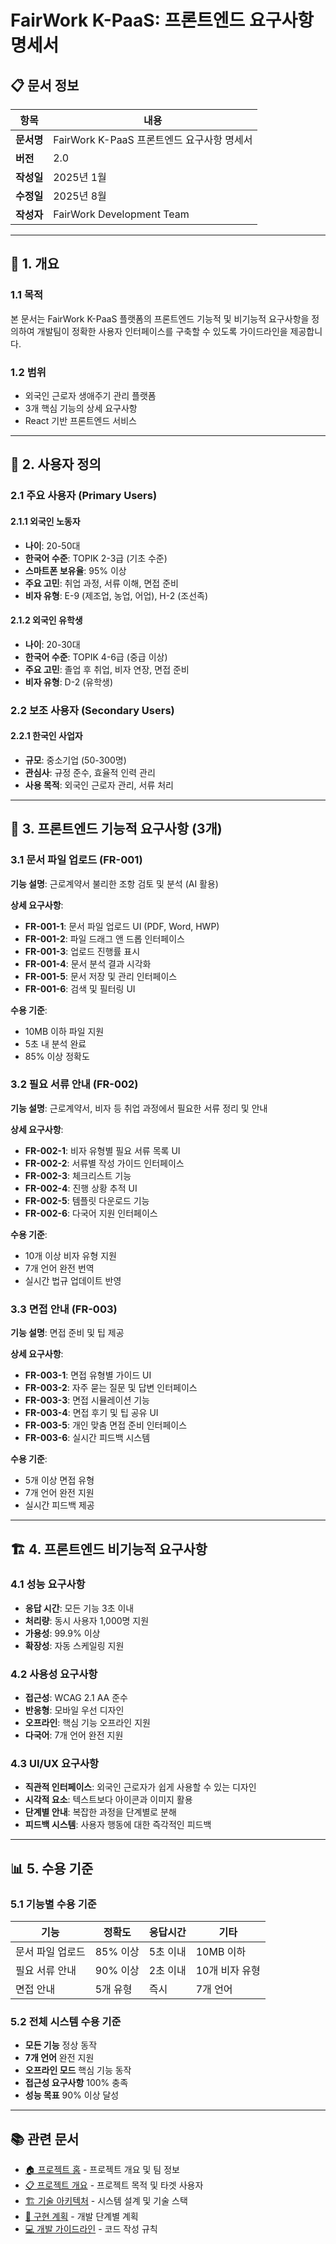 # FairWork K-PaaS: 프론트엔드 요구사항 명세서

## 📋 문서 정보

| 항목 | 내용 |
|------|------|
| **문서명** | FairWork K-PaaS 프론트엔드 요구사항 명세서 |
| **버전** | 2.0 |
| **작성일** | 2025년 1월 |
| **수정일** | 2025년 8월 |
| **작성자** | FairWork Development Team |

---

## 🎯 1. 개요

### **1.1 목적**
본 문서는 FairWork K-PaaS 플랫폼의 프론트엔드 기능적 및 비기능적 요구사항을 정의하여 개발팀이 정확한 사용자 인터페이스를 구축할 수 있도록 가이드라인을 제공합니다.

### **1.2 범위**
- 외국인 근로자 생애주기 관리 플랫폼
- 3개 핵심 기능의 상세 요구사항
- React 기반 프론트엔드 서비스

---

## 👥 2. 사용자 정의

### **2.1 주요 사용자 (Primary Users)**

#### **2.1.1 외국인 노동자**
- **나이**: 20-50대
- **한국어 수준**: TOPIK 2-3급 (기초 수준)
- **스마트폰 보유율**: 95% 이상
- **주요 고민**: 취업 과정, 서류 이해, 면접 준비
- **비자 유형**: E-9 (제조업, 농업, 어업), H-2 (조선족)

#### **2.1.2 외국인 유학생**
- **나이**: 20-30대
- **한국어 수준**: TOPIK 4-6급 (중급 이상)
- **주요 고민**: 졸업 후 취업, 비자 연장, 면접 준비
- **비자 유형**: D-2 (유학생)

### **2.2 보조 사용자 (Secondary Users)**

#### **2.2.1 한국인 사업자**
- **규모**: 중소기업 (50-300명)
- **관심사**: 규정 준수, 효율적 인력 관리
- **사용 목적**: 외국인 근로자 관리, 서류 처리

---

## 🚀 3. 프론트엔드 기능적 요구사항 (3개)

### **3.1 문서 파일 업로드 (FR-001)**

**기능 설명**: 근로계약서 불리한 조항 검토 및 분석 (AI 활용)

**상세 요구사항**:
- **FR-001-1**: 문서 파일 업로드 UI (PDF, Word, HWP)
- **FR-001-2**: 파일 드래그 앤 드롭 인터페이스
- **FR-001-3**: 업로드 진행률 표시
- **FR-001-4**: 문서 분석 결과 시각화
- **FR-001-5**: 문서 저장 및 관리 인터페이스
- **FR-001-6**: 검색 및 필터링 UI

**수용 기준**:
- 10MB 이하 파일 지원
- 5초 내 분석 완료
- 85% 이상 정확도

### **3.2 필요 서류 안내 (FR-002)**

**기능 설명**: 근로계약서, 비자 등 취업 과정에서 필요한 서류 정리 및 안내

**상세 요구사항**:
- **FR-002-1**: 비자 유형별 필요 서류 목록 UI
- **FR-002-2**: 서류별 작성 가이드 인터페이스
- **FR-002-3**: 체크리스트 기능
- **FR-002-4**: 진행 상황 추적 UI
- **FR-002-5**: 템플릿 다운로드 기능
- **FR-002-6**: 다국어 지원 인터페이스

**수용 기준**:
- 10개 이상 비자 유형 지원
- 7개 언어 완전 번역
- 실시간 법규 업데이트 반영

### **3.3 면접 안내 (FR-003)**

**기능 설명**: 면접 준비 및 팁 제공

**상세 요구사항**:
- **FR-003-1**: 면접 유형별 가이드 UI
- **FR-003-2**: 자주 묻는 질문 및 답변 인터페이스
- **FR-003-3**: 면접 시뮬레이션 기능
- **FR-003-4**: 면접 후기 및 팁 공유 UI
- **FR-003-5**: 개인 맞춤 면접 준비 인터페이스
- **FR-003-6**: 실시간 피드백 시스템

**수용 기준**:
- 5개 이상 면접 유형
- 7개 언어 완전 지원
- 실시간 피드백 제공

---

## 🏗️ 4. 프론트엔드 비기능적 요구사항

### **4.1 성능 요구사항**
- **응답 시간**: 모든 기능 3초 이내
- **처리량**: 동시 사용자 1,000명 지원
- **가용성**: 99.9% 이상
- **확장성**: 자동 스케일링 지원

### **4.2 사용성 요구사항**
- **접근성**: WCAG 2.1 AA 준수
- **반응형**: 모바일 우선 디자인
- **오프라인**: 핵심 기능 오프라인 지원
- **다국어**: 7개 언어 완전 지원

### **4.3 UI/UX 요구사항**
- **직관적 인터페이스**: 외국인 근로자가 쉽게 사용할 수 있는 디자인
- **시각적 요소**: 텍스트보다 아이콘과 이미지 활용
- **단계별 안내**: 복잡한 과정을 단계별로 분해
- **피드백 시스템**: 사용자 행동에 대한 즉각적인 피드백

---

## 📊 5. 수용 기준

### **5.1 기능별 수용 기준**

| 기능 | 정확도 | 응답시간 | 기타 |
|------|--------|----------|------|
| 문서 파일 업로드 | 85% 이상 | 5초 이내 | 10MB 이하 |
| 필요 서류 안내 | 90% 이상 | 2초 이내 | 10개 비자 유형 |
| 면접 안내 | 5개 유형 | 즉시 | 7개 언어 |

### **5.2 전체 시스템 수용 기준**
- **모든 기능** 정상 동작
- **7개 언어** 완전 지원
- **오프라인 모드** 핵심 기능 동작
- **접근성 요구사항** 100% 충족
- **성능 목표** 90% 이상 달성

---

## 📚 관련 문서

- [🏠 프로젝트 홈](../README.md) - 프로젝트 개요 및 팀 정보
- [📋 프로젝트 개요](./01_Project_Overview.md) - 프로젝트 목적 및 타겟 사용자
- [🏗️ 기술 아키텍처](./03_Technical_Architecture.md) - 시스템 설계 및 기술 스택
- [🚀 구현 계획](./04_Implementation_Plan.md) - 개발 단계별 계획
- [💻 개발 가이드라인](../.cursor/rules/fe-development-guidelines.mdc) - 코드 작성 규칙
